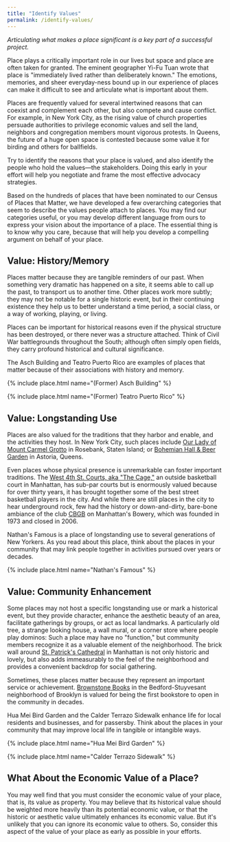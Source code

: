 ```yaml
---
title: "Identify Values"
permalink: /identify-values/
---
```


*Articulating what makes a place significant is a key part of a successful project.*

Place plays a critically important role in our lives but space and place are often taken for granted. The eminent geographer Yi-Fu Tuan wrote that place is "immediately lived rather than deliberately known." The emotions, memories, and sheer everyday-ness bound up in our experience of places can make it difficult to see and articulate what is important about them.

Places are frequently valued for several intertwined reasons that can coexist and complement each other, but also compete and cause conflict. For example, in New York City, as the rising value of church properties persuade authorities to privilege economic values and sell the land, neighbors and congregation members mount vigorous protests. In Queens, the future of a huge open space is contested because some value it for birding and others for ballfields.

Try to identify the reasons that your place is valued, and also identify the people who hold the values—the stakeholders. Doing this early in your effort will help you negotiate and frame the most effective advocacy strategies.

Based on the hundreds of places that have been nominated to our Census of Places that Matter, we have developed a few overarching categories that seem to describe the values people attach to places. You may find our categories useful, or you may develop different language from ours to express your vision about the importance of a place. The essential thing is to know why you care, because that will help you develop a compelling argument on behalf of your place.

## Value: History/Memory

Places matter because they are tangible reminders of our past. When something very dramatic has happened on a site, it seems able to call up the past, to transport us to another time. Other places work more subtly; they may not be notable for a single historic event, but in their continuing existence they help us to better understand a time period, a social class, or a way of working, playing, or living. 

Places can be important for historical reasons even if the physical structure has been destroyed, or there never was a structure attached. Think of Civil War battlegrounds throughout the South; although often simply open fields, they carry profound historical and cultural significance. 

The Asch Building and Teatro Puerto Rico are examples of places that matter because of their associations with history and memory.

{% include place.html name="(Former) Asch Building" %}

{% include place.html name="(Former) Teatro Puerto Rico" %}

## Value: Longstanding Use

Places are also valued for the traditions that they harbor and enable, and the activities they host. In New York City, such places include [Our Lady of Mount Carmel Grotto](http://www.placematters.net/node/1400) in Rosebank, Staten Island; or [Bohemian Hall & Beer Garden](http://www.placematters.net/node/1044) in Astoria, Queens.

Even places whose physical presence is unremarkable can foster important traditions. The [West 4th St. Courts, aka "The Cage,"](http://www.placematters.net/node/1542) an outside basketball court in Manhattan, has sub-par courts but is enormously valued because for over thirty years, it has brought together some of the best street basketball players in the city. And while there are still places in the city to hear underground rock, few had the history or down-and-dirty, bare-bone ambiance of the club [CBGB](http://www.placematters.net/node/1085) on Manhattan's Bowery, which was founded in 1973 and closed in 2006.

Nathan's Famous is a place of longstanding use to several generations of New Yorkers. As you read about this place, think about the places in your community that may link people together in activities pursued over years or decades.

{% include place.html name="Nathan's Famous" %}

## Value: Community Enhancement

Some places may not host a specific longstanding use or mark a historical event, but they provide character, enhance the aesthetic beauty of an area, facilitate gatherings by groups, or act as local landmarks. A particularly old tree, a strange looking house, a wall mural, or a corner store where people play dominos: Such a place may have no "function," but community members recognize it as a valuable element of the neighborhood. The brick wall around [St. Patrick's Cathedral](http://www.placematters.net/node/1510) in Manhattan is not only historic and lovely, but also adds immeasurably to the feel of the neighborhood and provides a convenient backdrop for social gathering.

Sometimes, these places matter because they represent an important service or achievement. [Brownstone Books](http://www.placematters.net/node/1071) in the Bedford-Stuyvesant neighborhood of Brooklyn is valued for being the first bookstore to open in the community in decades.

Hua Mei Bird Garden and the Calder Terrazo Sidewalk enhance life for local residents and businesses, and for passersby. Think about the places in your community that may improve local life in tangible or intangible ways. 

{% include place.html name="Hua Mei Bird Garden" %}

{% include place.html name="Calder Terrazo Sidewalk" %}

## What About the Economic Value of a Place?

You may well find that you must consider the economic value of your place, that is, its value as property. You may believe that its historical value should be weighted more heavily than its potential economic value, or that the historic or aesthetic value ultimately enhances its economic value. But it's unlikely that you can ignore its economic value to others. So, consider this aspect of the value of your place as early as possible in your efforts.
